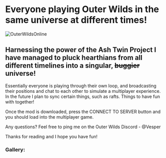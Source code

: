 # Everyone playing Outer Wilds in the same universe at different times!
![OuterWildsOnline](https://user-images.githubusercontent.com/59376295/142877633-1a2dbc81-f172-4a7e-b28d-1430e5d06168.png)
## Harnessing the power of the Ash Twin Project I have managed to pluck hearthians from all different timelines into a singular, ~~buggier~~ universe!

Essentially everyone is playing through their own loop, and broadcasting their positions and chat to each other to simulate a multiplayer experience.
In the future I plan to sync certain things, such as rafts. Things to have fun with together!

Once the mod is downloaded, press the CONNECT TO SERVER button and you should load into the multiplayer game.

Any questions? Feel free to ping me on the Outer Wilds Discord - @Vesper

Thanks for reading and I hope you have fun!

### Gallery:
